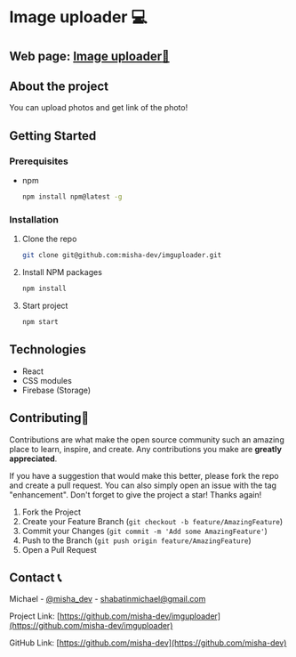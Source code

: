 # Image uploader :computer:

## Web page: [Image uploader:link:](https://misha-dev.github.io/imguploader/)

## About the project

You can upload photos and get link of the photo!

## Getting Started

### Prerequisites

- npm
  ```sh
  npm install npm@latest -g
  ```

### Installation

1. Clone the repo
   ```sh
   git clone git@github.com:misha-dev/imguploader.git
   ```
2. Install NPM packages
   ```sh
   npm install
   ```
3. Start project
   ```sh
   npm start
   ```

## Technologies

- React
- CSS modules
- Firebase (Storage)

## Contributing:star2:

Contributions are what make the open source community such an amazing place to learn, inspire, and create. Any contributions you make are **greatly appreciated**.

If you have a suggestion that would make this better, please fork the repo and create a pull request. You can also simply open an issue with the tag "enhancement".
Don't forget to give the project a star! Thanks again!

1. Fork the Project
2. Create your Feature Branch (`git checkout -b feature/AmazingFeature`)
3. Commit your Changes (`git commit -m 'Add some AmazingFeature'`)
4. Push to the Branch (`git push origin feature/AmazingFeature`)
5. Open a Pull Request

## Contact :telephone_receiver:

Michael - [@misha_dev](https://t.me/misha_dev) - shabatinmichael@gmail.com

Project Link: [https://github.com/misha-dev/imguploader](https://github.com/misha-dev/imguploader)

GitHub Link: [https://github.com/misha-dev](https://github.com/misha-dev)
